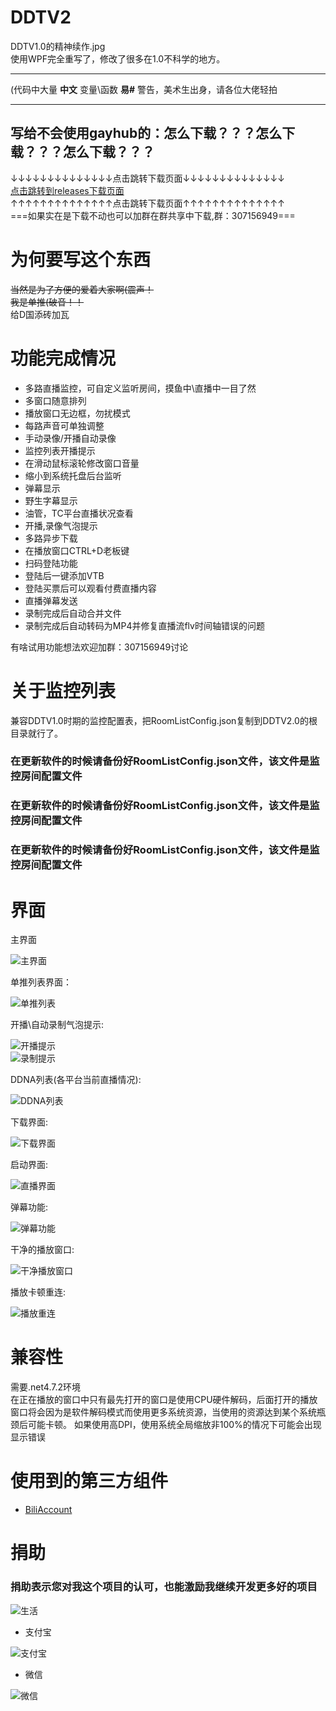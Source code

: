 # DDTV2

DDTV1.0的精神续作.jpg  
使用WPF完全重写了，修改了很多在1.0不科学的地方。    
***
(代码中大量 **中文** 变量\函数 **易#** 警告，美术生出身，请各位大佬轻拍 
***

## 写给不会使用gayhub的：怎么下载？？？怎么下载？？？怎么下载？？？
↓↓↓↓↓↓↓↓↓↓↓↓↓↓点击跳转下载页面↓↓↓↓↓↓↓↓↓↓↓↓↓↓  
[点击跳转到releases下载页面](https://github.com/CHKZL/DDTV2/releases/latest)  
↑↑↑↑↑↑↑↑↑↑↑↑↑↑点击跳转下载页面↑↑↑↑↑↑↑↑↑↑↑↑↑↑  
===如果实在是下载不动也可以加群在群共享中下载,群：307156949===

# 为何要写这个东西
~~当然是为了方便的爱着大家啊(震声！~~  
~~我是单推(破音！！~~  
给D国添砖加瓦  



# 功能完成情况
* 多路直播监控，可自定义监听房间，摸鱼中\直播中一目了然
* 多窗口随意排列
* 播放窗口无边框，勿扰模式
* 每路声音可单独调整
* 手动录像/开播自动录像
* 监控列表开播提示
* 在滑动鼠标滚轮修改窗口音量
* 缩小到系统托盘后台监听
* 弹幕显示
* 野生字幕显示
* 油管，TC平台直播状况查看
* 开播,录像气泡提示
* 多路异步下载
* 在播放窗口CTRL+D老板键
* 扫码登陆功能
* 登陆后一键添加VTB
* 登陆买票后可以观看付费直播内容
* 直播弹幕发送
* 录制完成后自动合并文件
* 录制完成后自动转码为MP4并修复直播流flv时间轴错误的问题
  
有啥试用功能想法欢迎加群：307156949讨论

# 关于监控列表
兼容DDTV1.0时期的监控配置表，把RoomListConfig.json复制到DDTV2.0的根目录就行了。    

### 在更新软件的时候请备份好RoomListConfig.json文件，该文件是监控房间配置文件
### 在更新软件的时候请备份好RoomListConfig.json文件，该文件是监控房间配置文件
### 在更新软件的时候请备份好RoomListConfig.json文件，该文件是监控房间配置文件

# 界面
主界面

![主界面](./软件图/首页.png)

单推列表界面：

![单推列表](./软件图/单推监控.png)

开播\自动录制气泡提示:

![开播提示](./软件图/开播提醒.png)  
![录制提示](./软件图/气泡提示.png)  

DDNA列表(各平台当前直播情况):

![DDNA列表](./软件图/DDNA列表(各平台当前直播情况).png)

下载界面:

![下载界面](./软件图/下载界面.png)

启动界面:

![直播界面](./软件图/播放准备界面.png)

弹幕功能:

![弹幕功能](./软件图/播放弹幕界面.png)

干净的播放窗口:

![干净播放窗口](./软件图/干净播放界面.png)

播放卡顿重连:

![播放重连](./软件图/卡顿重连.png)

# 兼容性
需要.net4.7.2环境  
在正在播放的窗口中只有最先打开的窗口是使用CPU硬件解码，后面打开的播放窗口将会因为是软件解码模式而使用更多系统资源，当使用的资源达到某个系统瓶颈后可能卡顿。
如果使用高DPI，使用系统全局缩放非100%的情况下可能会出现显示错误

# 使用到的第三方组件
* [BiliAccount](https://github.com/LeoChen98/BiliAccount)

# 捐助
### 捐助表示您对我这个项目的认可，也能激励我继续开发更多好的项目

![生活](https://github.com/CHKZL/DDTV2/blob/master/DDTV_New/%E7%94%9F%E6%B4%BB.png)

* 支付宝

![支付宝](https://github.com/CHKZL/DDTV/blob/master/src/ZFB.png)
* 微信

![微信](https://github.com/CHKZL/DDTV/blob/master/src/WX.png)
